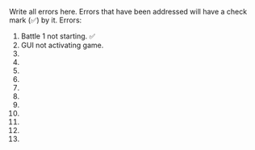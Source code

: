 Write all errors here. Errors that have been addressed will have a check mark (✅) by it.
Errors:
1. Battle 1 not starting. ✅
2. GUI not activating game.
3. 
4. 
5.
6.
7.
8.
9.
10.
11.
12.
13.